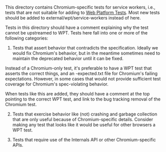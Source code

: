 This directory contains Chromium-specific tests for service workers, i.e., tests
that are not suitable for adding to [Web Platform
Tests](/docs/testing/web_platform_tests.md). Most new tests should be added to
external/wpt/service-workers instead of here.

Tests in this directory should have a comment explaining why the test cannot be
upstreamed to WPT. Tests here fall into one or more of the following categories:

1) Tests that assert behavior that contradicts the specification. Ideally we
would fix Chromium's behavior, but in the meantime sometimes need to maintain
the deprecated behavior until it can be fixed.

Instead of a Chromium-only test, it's preferable to have a WPT test that asserts
the correct things, and an -expected.txt file for Chromium's failing
expectations. However, in some cases that would not provide sufficient test
coverage for Chromium's spec-violating behavior.

When tests like this are added, they should have a comment at the top pointing
to the correct WPT test, and link to the bug tracking removal of the Chromium
test.

2) Tests that exercise behavior like (not) crashing and garbage collection that
are only useful because of Chromium-specific details. Consider making any test
that looks like it would be useful for other browsers a WPT test.

3) Tests that require use of the Internals API or other Chromium-specific APIs.
